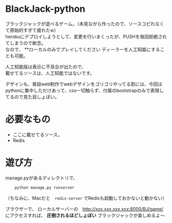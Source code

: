 # BlackJack-python
ブラックジャックが遊べるゲーム。（本見ながら作ったので、ソースコピれなくて原始的すぎて疲れたw）  
herokuにデプロイしようとして、変更を行いまくったが、PUSHを毎回拒絶されてしまうので断念。  
なので、
**ローカルのみでプレイしてください
ディーラーを人工知能にすることも可能。  

人工知能版は表示に不具合が出たので、  
載せてるソースは、人工知能ではないです。  

デザインも、普段web制作でwebデザインをゴリゴリやってる割には、今回はpythonに集中しただけあって、css一切触らず、付属のbootstrapのみで表現してるので見た目しょぼい。

# 必要なもの
- ここに載せてるソース。
- Redis

# 遊び方
manage.pyがあるディレクトリで、
```python
    python manage.py runserver
```
（ちなみに、Macだと　`redis-server` でRedisも起動しておかないと動かない）

ブラウザーで、 ローカルサーバーの　http://xxx.xxx.xxx.xxx:8000/BJ/game/  
にアクセスすれば、
**圧倒されるほどしょぼい**
ブラックジャックが楽しめるよ〜
